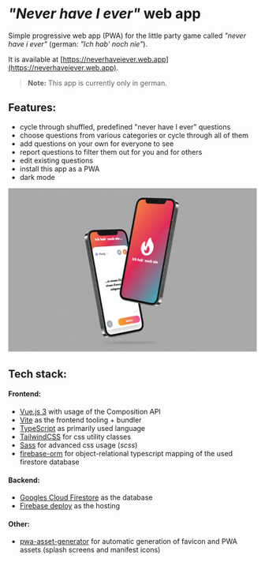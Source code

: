 # *"Never have I ever"* web app

Simple progressive web app (PWA) for the little party game called *"never have i ever"* (german: *"Ich hab' noch nie"*).

It is available at [https://neverhaveiever.web.app](https://neverhaveiever.web.app).

> **Note:** This app is currently only in german.

## Features:
- cycle through shuffled, predefined "never have I ever" questions
- choose questions from various categories or cycle through all of them
- add questions on your own for everyone to see
- report questions to filter them out for you and for others
- edit existing questions
- install this app as a PWA
- dark mode

![Alt-Text](./assets/iphone-mockup.png)

## Tech stack:
#### Frontend:
- [Vue.js 3](https://v3.vuejs.org/) with usage of the Composition API
- [Vite](https://vitejs.dev/) as the frontend tooling + bundler
- [TypeScript](https://www.typescriptlang.org/) as primarily used language
- [TailwindCSS](https://tailwindcss.com/) for css utility classes
- [Sass](https://sass-lang.com/) for advanced css usage (*scss*)
- [firebase-orm](https://github.com/yarivluts/firebase-orm) for object-relational typescript mapping of the used firestore database
  
#### Backend:
- [Googles Cloud Firestore](https://firebase.google.com/docs/firestore?hl=en) as the database
- [Firebase deploy](https://firebase.google.com/) as the hosting
  
#### Other:
- [pwa-asset-generator](https://github.com/onderceylan/pwa-asset-generator) for automatic generation of favicon and PWA assets (splash screens and manifest icons)
